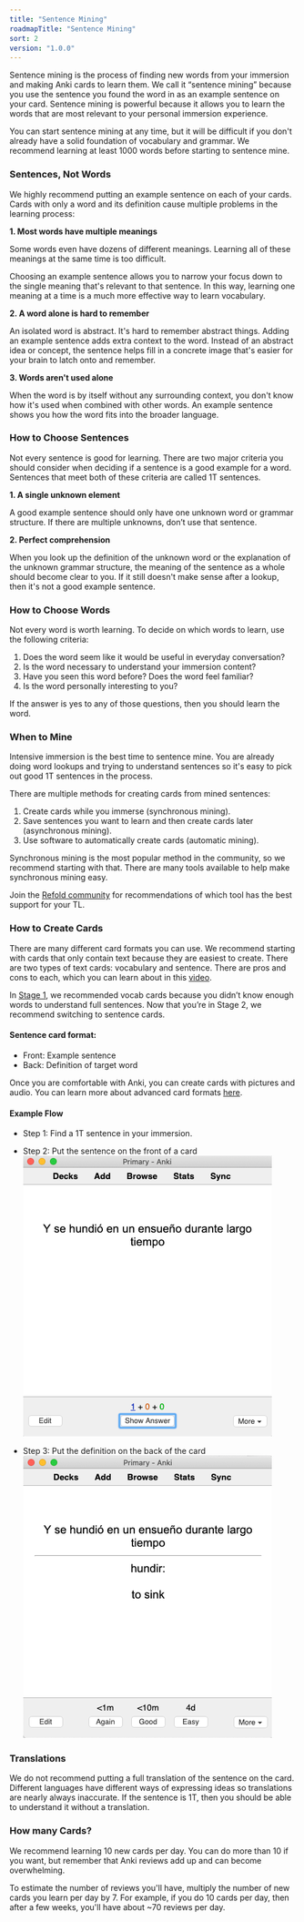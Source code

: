 ```yaml
---
title: "Sentence Mining"
roadmapTitle: "Sentence Mining"
sort: 2
version: "1.0.0"
---
```


Sentence mining is the process of finding new words from your immersion and making Anki cards to learn them.
We call it “sentence mining” because you use the sentence you found the word in as an example sentence on your card.
Sentence mining is powerful because it allows you to learn the words that are most relevant to your personal immersion experience.

You can start sentence mining at any time, but it will be difficult if you don't already have a solid foundation of vocabulary and grammar.
We recommend learning at least 1000 words before starting to sentence mine.

### Sentences, Not Words
We highly recommend putting an example sentence on each of your cards.
Cards with only a word and its definition cause multiple problems in the learning process:

**1. Most words have multiple meanings**

Some words even have dozens of different meanings.
Learning all of these meanings at the same time is too difficult.

Choosing an example sentence allows you to narrow your focus down to the single meaning that's relevant to that sentence.
In this way, learning one meaning at a time is a much more effective way to learn vocabulary.

**2. A word alone is hard to remember**

An isolated word is abstract.
It's hard to remember abstract things.
Adding an example sentence adds extra context to the word.
Instead of an abstract idea or concept, the sentence helps fill in a concrete image that's easier for your brain to latch onto and remember.

**3. Words aren't used alone**

When the word is by itself without any surrounding context, you don't know how it's used when combined with other words.
An example sentence shows you how the word fits into the broader language.

### How to Choose Sentences
Not every sentence is good for learning.
There are two major criteria you should consider when deciding if a sentence is a good example for a word.
Sentences that meet both of these criteria are called 1T sentences.

**1. A single unknown element**

A good example sentence should only have one unknown word or grammar structure.
If there are multiple unknowns, don’t use that sentence.

**2. Perfect comprehension**

When you look up the definition of the unknown word or the explanation of the unknown grammar structure, the meaning of the sentence as a whole should become clear to you.
If it still doesn't make sense after a lookup, then it's not a good example sentence.


### How to Choose Words
Not every word is worth learning.
To decide on which words to learn, use the following criteria:

1. Does the word seem like it would be useful in everyday conversation?
1. Is the word necessary to understand your immersion content?
1. Have you seen this word before? Does the word feel familiar?
1. Is the word personally interesting to you?

If the answer is yes to any of those questions, then you should learn the word.

### When to Mine
Intensive immersion is the best time to sentence mine.
You are already doing word lookups and trying to understand sentences so it's easy to pick out good 1T sentences in the process.

There are multiple methods for creating cards from mined sentences:
1. Create cards while you immerse (synchronous mining).
1. Save sentences you want to learn and then create cards later (asynchronous mining).
1. Use software to automatically create cards (automatic mining).

Synchronous mining is the most popular method in the community, so we recommend starting with that.
There are many tools available to help make synchronous mining easy.

Join the [Refold community][join-link] for recommendations of which tool has the best support for your TL.

### How to Create Cards
There are many different card formats you can use.
We recommend starting with cards that only contain text because they are easiest to create.
There are two types of text cards: vocabulary and sentence.
There are pros and cons to each, which you can learn about in this [video][vocab-vs-sentence-video].

In [Stage 1][vocabulary-cards], we recommended vocab cards because you didn’t know enough words to understand full sentences.
Now that you’re in Stage 2, we recommend switching to sentence cards.

#### Sentence card format:
* Front: Example sentence
* Back: Definition of target word

Once you are comfortable with Anki, you can create cards with pictures and audio.
You can learn more about advanced card formats [here][advanced-mining].

#### Example Flow

* Step 1:  Find a 1T sentence in your immersion.
* Step 2: Put the sentence on the front of a card
![](images/sentence-card-front.png)

* Step 3: Put the definition on the back of the card
![](images/sentence-card-back.png)

### Translations
We do not recommend putting a full translation of the sentence on the card.
Different languages have different ways of expressing ideas so translations are nearly always inaccurate.
If the sentence is 1T, then you should be able to understand it without a translation.

### How many Cards?
We recommend learning 10 new cards per day.
You can do more than 10 if you want, but remember that Anki reviews add up and can become overwhelming.

To estimate the number of reviews you'll have, multiply the number of new cards you learn per day by 7.
For example, if you do 10 cards per day, then after a few weeks, you'll have about ~70 reviews per day.


[join-link]: /join
[vocab-vs-sentence-video]: https://www.youtube.com/watch?v=GLfmKWhLhjk
[advanced-mining]: /roadmap/stage-2/b/advanced-sentence-mining
[vocabulary-cards]: /simplified/stage-1/a/vocabulary#Creating-Your-Own-Deck
